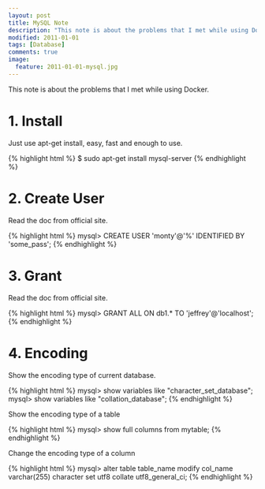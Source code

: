 ```yaml
---
layout: post
title: MySQL Note
description: "This note is about the problems that I met while using Docker."
modified: 2011-01-01
tags: [Database]
comments: true
image:
  feature: 2011-01-01-mysql.jpg
---
```


This note is about the problems that I met while using Docker.

# 1. Install

Just use apt-get install, easy, fast and enough to use.

{% highlight html %}
$ sudo apt-get install mysql-server
{% endhighlight %}

# 2. Create User

Read the doc from official site.

{% highlight html %}
mysql> CREATE USER 'monty'@'%' IDENTIFIED BY 'some_pass';
{% endhighlight %}

# 3. Grant

Read the doc from official site.

{% highlight html %}
mysql> GRANT ALL ON db1.* TO 'jeffrey'@'localhost';
{% endhighlight %}

# 4. Encoding

Show the encoding type of current database.

{% highlight html %}
mysql> show variables like "character_set_database";
mysql> show variables like "collation_database";
{% endhighlight %}

Show the encoding type of a table

{% highlight html %}
mysql> show full columns from mytable;
{% endhighlight %}

Change the encoding type of a column


{% highlight html %}
mysql> alter table table_name modify col_name varchar(255) character set utf8 collate utf8_general_ci;
{% endhighlight %}